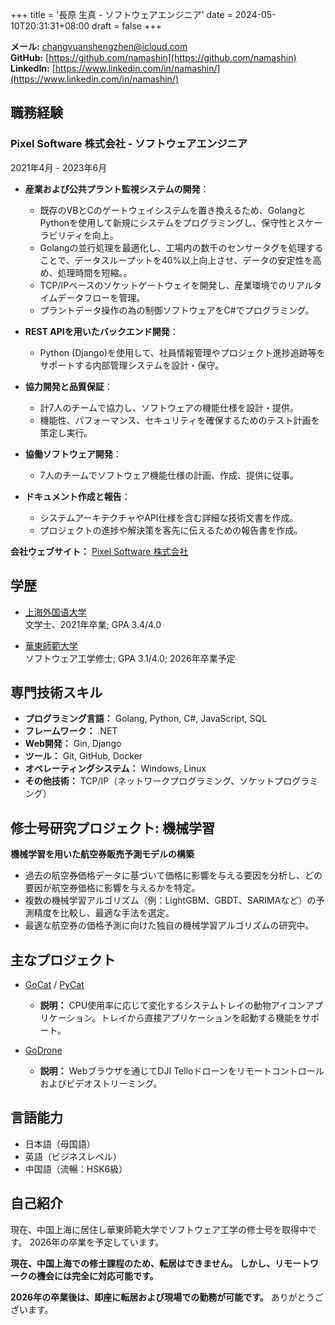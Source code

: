+++
title = '長原 生真 - ソフトウェアエンジニア'
date = 2024-05-10T20:31:31+08:00
draft = false
+++

**メール:** [changyuanshengzhen@icloud.com](mailto:changyuanshengzhen@icloud.com)  
**GitHub:** [https://github.com/namashin](https://github.com/namashin)  
**LinkedIn:** [https://www.linkedin.com/in/namashin/](https://www.linkedin.com/in/namashin/)

## 職務経験

### Pixel Software 株式会社 - ソフトウェアエンジニア

2021年4月 - 2023年6月

- **産業および公共プラント監視システムの開発**：
  - 既存のVBとCのゲートウェイシステムを置き換えるため、GolangとPythonを使用して新規にシステムをプログラミングし、保守性とスケーラビリティを向上。
  - Golangの並行処理を最適化し、工場内の数千のセンサータグを処理することで、データスループットを40%以上向上させ、データの安定性を高め、処理時間を短縮。。
  - TCP/IPベースのソケットゲートウェイを開発し、産業環境でのリアルタイムデータフローを管理。
  - プラントデータ操作の為の制御ソフトウェアをC#でプログラミング。

- **REST APIを用いたバックエンド開発**：
  - Python (Django)を使用して、社員情報管理やプロジェクト進捗追跡等をサポートする内部管理システムを設計・保守。

- **協力開発と品質保証**：
  - 計7人のチームで協力し、ソフトウェアの機能仕様を設計・提供。
  - 機能性、パフォーマンス、セキュリティを確保するためのテスト計画を策定し実行。

- **協働ソフトウェア開発**：
  - 7人のチームでソフトウェア機能仕様の計画、作成、提供に従事。

- **ドキュメント作成と報告**：
  - システムアーキテクチャやAPI仕様を含む詳細な技術文書を作成。
  - プロジェクトの進捗や解決策を客先に伝えるための報告書を作成。

**会社ウェブサイト：** [Pixel Software 株式会社](https://www.pixelsoft.co.jp/pc/index.html)

## 学歴

- [上海外国语大学](https://www.shisu.edu.cn/)  
  文学士、2021年卒業; GPA 3.4/4.0

- [華東師範大学](https://www.ecnu.edu.cn/)  
  ソフトウェア工学修士; GPA 3.1/4.0; 2026年卒業予定

## 専門技術スキル

- **プログラミング言語：** Golang, Python, C#, JavaScript, SQL
- **フレームワーク：** .NET
- **Web開発：** Gin, Django
- **ツール：** Git, GitHub, Docker
- **オペレーティングシステム：** Windows, Linux
- **その他技術：** TCP/IP（ネットワークプログラミング、ソケットプログラミング）

## 修士号研究プロジェクト: 機械学習
**機械学習を用いた航空券販売予測モデルの構築**

- 過去の航空券価格データに基づいて価格に影響を与える要因を分析し、どの要因が航空券価格に影響を与えるかを特定。
- 複数の機械学習アルゴリズム（例：LightGBM、GBDT、SARIMAなど）の予測精度を比較し、最適な手法を選定。
- 最適な航空券の価格予測に向けた独自の機械学習アルゴリズムの研究中。


## 主なプロジェクト

- [GoCat](https://github.com/namashin/GoCat) / [PyCat](https://github.com/namashin/PyCat)
  - **説明：** CPU使用率に応じて変化するシステムトレイの動物アイコンアプリケーション。トレイから直接アプリケーションを起動する機能をサポート。

- [GoDrone](https://github.com/namashin/GoDrone)
  - **説明：** Webブラウザを通じてDJI Telloドローンをリモートコントロールおよびビデオストリーミング。

## 言語能力

- 日本語（母国語）
- 英語（ビジネスレベル）
- 中国語（流暢：HSK6級）

## 自己紹介

現在、中国上海に居住し華東師範大学でソフトウェア工学の修士号を取得中です。
2026年の卒業を予定しています。

**現在、中国上海での修士課程のため、転居はできません。
しかし、リモートワークの機会には完全に対応可能です。**

**2026年の卒業後は、即座に転居および現場での勤務が可能です。**
ありがとうございます。
